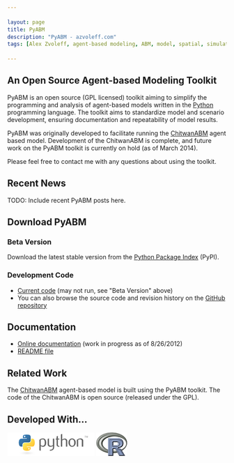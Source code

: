```yaml
---

layout: page
title: PyABM
description: "PyABM - azvoleff.com"
tags: [Alex Zvoleff, agent-based modeling, ABM, model, spatial, simulation, R, python, land use, land cover, human, social, survey, statistics]

---
```



## An Open Source Agent-based Modeling Toolkit
PyABM is an open source (GPL licensed) toolkit aiming to simplify the 
programming and analysis of agent-based models written in the
[Python](http://www.python.org) programming language. The toolkit aims to 
standardize model and scenario development, ensuring documentation and
repeatability of model results.

PyABM was originally developed to facilitate running the 
[ChitwanABM](/chitwanabm) agent based model. Development of the ChitwanABM is 
complete, and future work on the PyABM toolkit is currently on hold (as of 
March 2014).

Please feel free to contact me with any questions about using the toolkit.

## Recent News
TODO: Include recent PyABM posts here.

## Download PyABM

### Beta Version
Download the latest stable version from the [Python Package 
Index](http://pypi.python.org/pypi/pyabm) (PyPI).

### Development Code
* [Current code](https://github.com/azvoleff/pyabm/zipball/master)
  (may not run, see "Beta Version" above)
* You can also browse the source code and revision history on the
  [GitHub repository](https://github.com/azvoleff/pyabm)

## Documentation
* [Online documentation](http://azvoleff.com/PyABM_doc) (work in progress as of 
  8/26/2012)
* [README file](https://raw.github.com/azvoleff/pyabm/master/README.rst)

## Related Work
The [ChitwanABM](/chitwanabm) agent-based model is built using the PyABM 
toolkit. The code of the ChitwanABM is open source (released under the GPL).

## Developed With...
[<img src="/images/Python_logo_200x53.png" alt="Python" align="middle">](http://www.python.org)
[<img src="/images/R_logo_71x54.png" alt="R Statistical Computing Environment" align="middle">](http://www.r-project.org)

